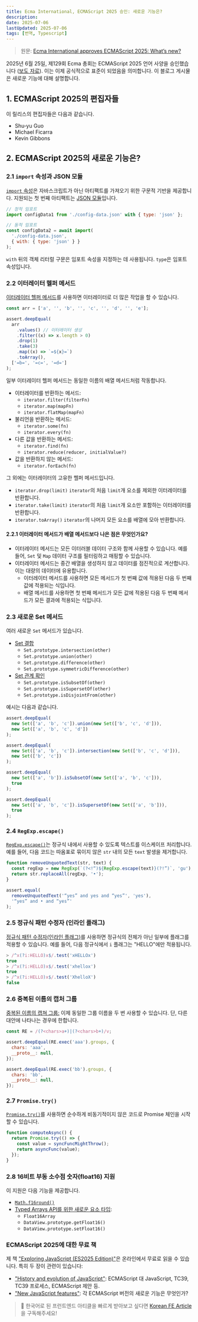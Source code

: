 ```yaml
---
title: Ecma International, ECMAScript 2025 승인: 새로운 기능은?
description: 
date: 2025-07-06
lastUpdated: 2025-07-06
tags: [번역, Typescript]
---
```


> 원문: [Ecma International approves ECMAScript 2025: What’s new?](https://2ality.com/2025/06/ecmascript-2025.html)

2025년 6월 25일, 제129회 Ecma 총회는 ECMAScript 2025 언어 사양을 승인했습니다 ([보도 자료](https://ecma-international.org/news/ecma-international-approves-new-standards-11/)). 이는 이제 공식적으로 표준이 되었음을 의미합니다. 이 블로그 게시물은 새로운 기능에 대해 설명합니다.

## 1. ECMAScript 2025의 편집자들

이 릴리스의 편집자들은 다음과 같습니다.

- Shu‑yu Guo
- Michael Ficarra
- Kevin Gibbons

## 2. ECMAScript 2025의 새로운 기능은?

### 2.1 `import` 속성과 JSON 모듈

[`import` 속성](https://exploringjs.com/js/book/ch_modules.html#import-attributes)은 자바스크립트가 아닌 아티팩트를 가져오기 위한 구문적 기반을 제공합니다. 지원되는 첫 번째 아티팩트는 [JSON 모듈](https://exploringjs.com/js/book/ch_modules.html#json-modules)입니다.

```javascript
// 정적 임포트
import configData1 from './config-data.json' with { type: 'json' };

// 동적 임포트
const configData2 = await import(
  './config-data.json',
  { with: { type: 'json' } }
);
```

`with` 뒤의 객체 리터럴 구문은 임포트 속성을 지정하는 데 사용됩니다. `type`은 임포트 속성입니다.

### 2.2 이터레이터 헬퍼 메서드

[이터레이터 헬퍼 메서드](https://exploringjs.com/js/book/ch_sync-iteration.html#class-iterator)를 사용하면 이터레이터로 더 많은 작업을 할 수 있습니다.

```javascript
const arr = ['a', '', 'b', '', 'c', '', 'd', '', 'e'];

assert.deepEqual(
  arr
    .values() // 이터레이터 생성
    .filter((x) => x.length > 0)
    .drop(1)
    .take(3)
    .map((x) => `=${x}=`)
    .toArray(),
  ['=b=', '=c=', '=d=']
);
```

일부 이터레이터 헬퍼 메서드는 동일한 이름의 배열 메서드처럼 작동합니다.

- 이터레이터를 반환하는 메서드:
  - `iterator.filter(filterFn)`
  - `iterator.map(mapFn)`
  - `iterator.flatMap(mapFn)`
- 불리언을 반환하는 메서드:
  - `iterator.some(fn)`
  - `iterator.every(fn)`
- 다른 값을 반환하는 메서드:
  - `iterator.find(fn)`
  - `iterator.reduce(reducer, initialValue?)`
- 값을 반환하지 않는 메서드:
  - `iterator.forEach(fn)`

그 외에는 이터레이터의 고유한 헬퍼 메서드입니다.

- `iterator.drop(limit)`
  `iterator`의 처음 `limit`개 요소를 제외한 이터레이터를 반환합니다.
- `iterator.take(limit)`
  `iterator`의 처음 `limit`개 요소만 포함하는 이터레이터를 반환합니다.
- `iterator.toArray()`
  `iterator`의 나머지 모든 요소를 배열에 모아 반환합니다.

#### 2.2.1 이터레이터 메서드가 배열 메서드보다 나은 점은 무엇인가요?

- 이터레이터 메서드는 모든 이터러블 데이터 구조와 함께 사용할 수 있습니다. 예를 들어, `Set` 및 `Map` 데이터 구조를 필터링하고 매핑할 수 있습니다.
- 이터레이터 메서드는 중간 배열을 생성하지 않고 데이터를 점진적으로 계산합니다. 이는 대량의 데이터에 유용합니다.
  - 이터레이터 메서드를 사용하면 모든 메서드가 첫 번째 값에 적용된 다음 두 번째 값에 적용되는 식입니다.
  - 배열 메서드를 사용하면 첫 번째 메서드가 모든 값에 적용된 다음 두 번째 메서드가 모든 결과에 적용되는 식입니다.

### 2.3 새로운 Set 메서드

여러 새로운 `Set` 메서드가 있습니다.

- [Set 결합](https://exploringjs.com/js/book/ch_sets.html#combining-sets)
  - `Set.prototype.intersection(other)`
  - `Set.prototype.union(other)`
  - `Set.prototype.difference(other)`
  - `Set.prototype.symmetricDifference(other)`
- [Set 관계 확인](https://exploringjs.com/js/book/ch_sets.html#checking-set-relationships)
  - `Set.prototype.isSubsetOf(other)`
  - `Set.prototype.isSupersetOf(other)`
  - `Set.prototype.isDisjointFrom(other)`

예시는 다음과 같습니다.

```javascript
assert.deepEqual(
  new Set(['a', 'b', 'c']).union(new Set(['b', 'c', 'd'])),
  new Set(['a', 'b', 'c', 'd'])
);

assert.deepEqual(
  new Set(['a', 'b', 'c']).intersection(new Set(['b', 'c', 'd'])),
  new Set(['b', 'c'])
);

assert.deepEqual(
  new Set(['a', 'b']).isSubsetOf(new Set(['a', 'b', 'c'])),
  true
);

assert.deepEqual(
  new Set(['a', 'b', 'c']).isSupersetOf(new Set(['a', 'b'])),
  true
);
```

### 2.4 `RegExp.escape()`

[`RegExp.escape()`](https://exploringjs.com/js/book/ch_regexps.html#RegExp.escape)는 정규식 내에서 사용할 수 있도록 텍스트를 이스케이프 처리합니다. 예를 들어, 다음 코드는 따옴표로 묶이지 않은 `str` 내의 모든 `text` 발생을 제거합니다.

```javascript
function removeUnquotedText(str, text) {
  const regExp = new RegExp(`(?<!“)${RegExp.escape(text)}(?!”)`, 'gu');
  return str.replaceAll(regExp, '•');
}

assert.equal(
  removeUnquotedText('“yes” and yes and “yes”', 'yes'),
  '“yes” and • and “yes”'
);
```

### 2.5 정규식 패턴 수정자 (인라인 플래그)

[정규식 패턴 수정자(인라인 플래그)](https://exploringjs.com/js/book/ch_regexps.html#regexp-pattern-modifiers)를 사용하면 정규식의 전체가 아닌 일부에 플래그를 적용할 수 있습니다. 예를 들어, 다음 정규식에서 `i` 플래그는 "HELLO"에만 적용됩니다.

```javascript
> /^x(?i:HELLO)x$/.test('xHELLOx')
true
> /^x(?i:HELLO)x$/.test('xhellox')
true
> /^x(?i:HELLO)x$/.test('XhelloX')
false
```

### 2.6 중복된 이름의 캡처 그룹

[중복된 이름의 캡쳐 그룹:](https://exploringjs.com/js/book/ch_regexps.html#duplicate-named-capture-groups) 이제 동일한 그룹 이름을 두 번 사용할 수 있습니다. 단, 다른 대안에 나타나는 경우에 한합니다.

```javascript
const RE = /(?<chars>a+)|(?<chars>b+)/v;

assert.deepEqual(RE.exec('aaa').groups, {
  chars: 'aaa',
  __proto__: null,
});

assert.deepEqual(RE.exec('bb').groups, {
  chars: 'bb',
  __proto__: null,
});
```

### 2.7 `Promise.try()`

[`Promise.try()`](https://exploringjs.com/js/book/ch_promises.html#Promise.try)를 사용하면 순수하게 비동기적이지 않은 코드로 Promise 체인을 시작할 수 있습니다.

```javascript
function computeAsync() {
  return Promise.try(() => {
    const value = syncFuncMightThrow();
    return asyncFunc(value);
  });
}
```

### 2.8 16비트 부동 소수점 숫자(float16) 지원

이 지원은 다음 기능을 제공합니다.

- [`Math.f16round()`](https://exploringjs.com/js/book/ch_math.html#rounding-floats)
- [Typed Arrays API를 위한 새로운 요소 타입](https://exploringjs.com/js/book/ch_typed-arrays.html#typed-array-element-types):
  - `Float16Array`
  - `DataView.prototype.getFloat16()`
  - `DataView.prototype.setFloat16()`

### **ECMAScript 2025에 대한 무료 책**

제 책 ["Exploring JavaScript (ES2025 Edition)"](https://exploringjs.com/js/)은 온라인에서 무료로 읽을 수 있습니다. 특히 두 장이 관련이 있습니다:

- ["History and evolution of JavaScript"](https://exploringjs.com/js/book/ch_history.html): ECMAScript 대 JavaScript, TC39, TC39 프로세스, ECMAScript 제안 등.
- ["New JavaScript features"](https://exploringjs.com/js/book/ch_new-javascript-features.html#ch_new-javascript-features): 각 ECMAScript 버전의 새로운 기능은 무엇인가?

> 🚀 한국어로 된 프런트엔드 아티클을 빠르게 받아보고 싶다면 [Korean FE Article](https://kofearticle.substack.com/)을 구독해주세요!
